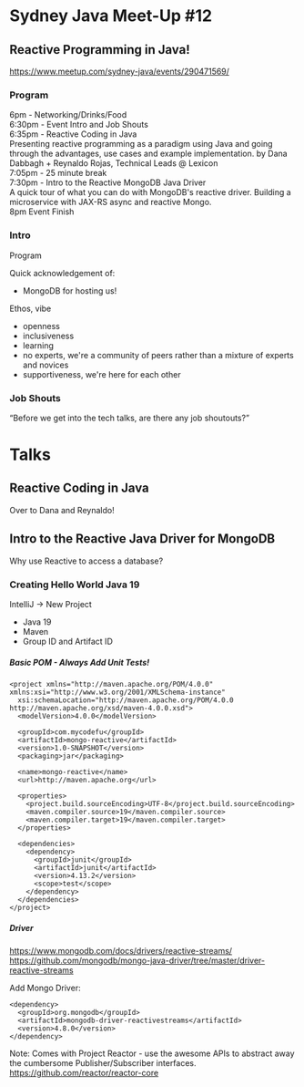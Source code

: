 # Sydney Java Meet-Up #12
## Reactive Programming in Java!
https://www.meetup.com/sydney-java/events/290471569/

### Program
6pm - Networking/Drinks/Food  
6:30pm - Event Intro and Job Shouts  
6:35pm - Reactive Coding in Java  
Presenting reactive programming as a paradigm using Java and going through the advantages, use cases and example implementation.
by Dana Dabbagh + Reynaldo Rojas, Technical Leads @ Lexicon  
7:05pm - 25 minute break  
7:30pm - Intro to the Reactive MongoDB Java Driver  
A quick tour of what you can do with MongoDB's reactive driver. Building a microservice with JAX-RS async and reactive Mongo.  
8pm Event Finish

### Intro
Program

Quick acknowledgement of:
* MongoDB for hosting us!

Ethos, vibe
* openness
* inclusiveness
* learning
* no experts, we're a community of peers rather than a mixture of experts and novices
* supportiveness, we're here for each other

### Job Shouts
“Before we get into the tech talks, are there any job shoutouts?”


# Talks

## Reactive Coding in Java
Over to Dana and Reynaldo!

## Intro to the Reactive Java Driver for MongoDB
Why use Reactive to access a database? 

### Creating Hello World Java 19

IntelliJ -> New Project
- Java 19
- Maven
- Group ID and Artifact ID

##### Basic POM - Always Add Unit Tests!
```
<project xmlns="http://maven.apache.org/POM/4.0.0" xmlns:xsi="http://www.w3.org/2001/XMLSchema-instance"
  xsi:schemaLocation="http://maven.apache.org/POM/4.0.0 http://maven.apache.org/xsd/maven-4.0.0.xsd">
  <modelVersion>4.0.0</modelVersion>

  <groupId>com.mycodefu</groupId>
  <artifactId>mongo-reactive</artifactId>
  <version>1.0-SNAPSHOT</version>
  <packaging>jar</packaging>

  <name>mongo-reactive</name>
  <url>http://maven.apache.org</url>

  <properties>
    <project.build.sourceEncoding>UTF-8</project.build.sourceEncoding>
    <maven.compiler.source>19</maven.compiler.source>
    <maven.compiler.target>19</maven.compiler.target>
  </properties>

  <dependencies>
    <dependency>
      <groupId>junit</groupId>
      <artifactId>junit</artifactId>
      <version>4.13.2</version>
      <scope>test</scope>
    </dependency>
  </dependencies>
</project>
```


##### Driver
https://www.mongodb.com/docs/drivers/reactive-streams/  
https://github.com/mongodb/mongo-java-driver/tree/master/driver-reactive-streams  

Add Mongo Driver:
```
<dependency>
  <groupId>org.mongodb</groupId>
  <artifactId>mongodb-driver-reactivestreams</artifactId>
  <version>4.8.0</version>
</dependency>
```

Note: Comes with Project Reactor - use the awesome APIs to abstract away the cumbersome Publisher/Subscriber interfaces.  
https://github.com/reactor/reactor-core
